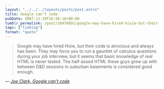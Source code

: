 ```yaml
---
layout: "../../../layouts/posts/post.astro"
title: Google can’t code
pubDate: 2007-11-29T16:50:16+00:00
tumblr_permalink: /post/20476891/google-may-have-hired-hixie-but-their-code-is
tags: ["linklog"]
format: "quote"
---
```


> Google may have hired Hixie, but their code is atrocious and always has been. They may force you to run a gauntlet of calculus questions during your job interview, but it seems that basic knowledge of real HTML is never tested. The half-assed HTML these guys grew up with between D&D sessions in suburban basements is considered good enough.

— <cite>[Joe Clark, _Google can’t code_](http://blog.fawny.org/2007/11/28/googletags/)</cite>
